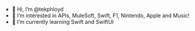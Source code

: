 - 👋 Hi, I’m @tekphloyd
- 👀 I’m interested in APIs, MuleSoft, Swift, F1, Nintendo, Apple and Music!
- 🌱 I’m currently learning Swift and SwiftUI

<!---
tekphloyd/tekphloyd is a ✨ special ✨ repository because its `README.md` (this file) appears on your GitHub profile.
You can click the Preview link to take a look at your changes.
--->
